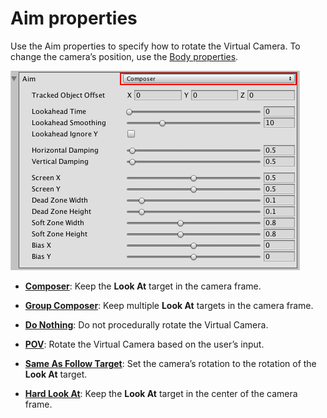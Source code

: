 # Aim properties

Use the Aim properties to specify how to rotate the Virtual Camera. To change the camera’s position, use the [Body properties](CinemachineVirtualCameraBody.html).

![Aim properties, with the Composer algorithm (red)](images/CinemachineAim.png)

* [__Composer__](CinemachineAimComposer.html): Keep the __Look At__ target in the camera frame.

* [__Group Composer__](CinemachineAimGroupComposer.html): Keep multiple __Look At__ targets in the camera frame.

* [__Do Nothing__](CinemachineAimDoNothing.html): Do not procedurally rotate the Virtual Camera.

* [__POV__](CinemachineAimPOV.html): Rotate the Virtual Camera based on the user’s input.

* [__Same As Follow Target__](CinemachineAimSameAsFollow.html): Set the camera’s rotation to the rotation of the __Look At__ target.

* [__Hard Look At__](CinemachineAimHardLook.html): Keep the __Look At__ target in the center of the camera frame.

